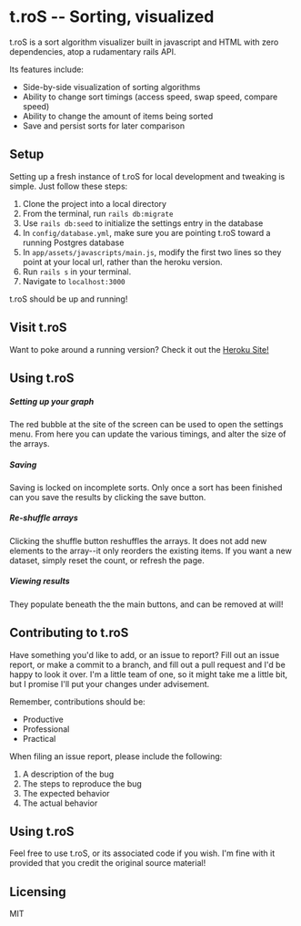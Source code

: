 # t.roS -- Sorting, visualized

t.roS is a sort algorithm visualizer built in javascript and HTML with zero dependencies, atop a rudamentary rails API.  

Its features include:

  - Side-by-side visualization of sorting algorithms
  - Ability to change sort timings (access speed, swap speed, compare speed)
  - Ability to change the amount of items being sorted
  - Save and persist sorts for later comparison

## Setup

Setting up a fresh instance of t.roS for local development and tweaking is simple.  Just follow these steps:

1. Clone the project into a local directory
2. From the terminal, run `rails db:migrate`
3. Use `rails db:seed` to initialize the settings entry in the database
4. In `config/database.yml`, make sure you are pointing t.roS toward a running Postgres database
5. In `app/assets/javascripts/main.js`, modify the first two lines so they point at your local url, rather than the heroku version.
6. Run `rails s` in your terminal.
7. Navigate to `localhost:3000`

t.roS should be up and running!

## Visit t.roS
Want to poke around a running version?  Check it out the [Heroku Site!](https://tros.herokuapp.com/)

## Using t.roS
##### Setting up your graph
The red bubble at the site of the screen can be used to open the settings menu.  From here you can update the various timings, and alter the size of the arrays.

##### Saving
Saving is locked on incomplete sorts.  Only once a sort has been finished can you save the results by clicking the save button.

##### Re-shuffle arrays
Clicking the shuffle button reshuffles the arrays.  It does not add new elements to the array--it only reorders the existing items.  If you want a new dataset, simply reset the count, or refresh the page.

##### Viewing results
They populate beneath the the main buttons, and can be removed at will!

## Contributing to t.roS
Have something you'd like to add, or an issue to report?  Fill out an issue report, or make a commit to a branch, and fill out a pull request and I'd be happy to look it over.  I'm a little team of one, so it might take me a little bit, but I promise I'll put your changes under advisement.  

Remember, contributions should be:
- Productive
- Professional
- Practical

When filing an issue report, please include the following:
1. A description of the bug
2. The steps to reproduce the bug
3. The expected behavior
4. The actual behavior

## Using t.roS
Feel free to use t.roS, or its associated code if you wish.  I'm fine with it provided that you credit the original source material!

## Licensing
MIT
